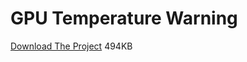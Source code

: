 # GPU Temperature Warning

[Download The Project](https://github.com/mohamedashref371/GPU-Temperature/archive/refs/heads/master.zip) 494KB
